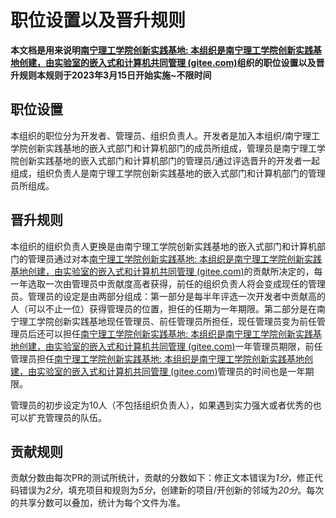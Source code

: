 # 职位设置以及晋升规则

**本文档是用来说明[南宁理工学院创新实践基地: 本组织是南宁理工学院创新实践基地创建，由实验室的嵌入式和计算机共同管理 (gitee.com)](https://gitee.com/NLLaboratory)组织的职位设置以及晋升规则本规则于2023年3月15日开始实施~不限时间**

## 职位设置

本组织的职位分为开发者、管理员、组织负责人。开发者是加入本组织/南宁理工学院创新实践基地的嵌入式部门和计算机部门的成员所组成，管理员是南宁理工学院创新实践基地的嵌入式部门和计算机部门的管理员/通过评选晋升的开发者一起组成，组织负责人是南宁理工学院创新实践基地的嵌入式部门和计算机部门的管理员所组成。

## 晋升规则

本组织的组织负责人更换是由南宁理工学院创新实践基地的嵌入式部门和计算机部门的管理员通过对本[南宁理工学院创新实践基地: 本组织是南宁理工学院创新实践基地创建，由实验室的嵌入式和计算机共同管理 (gitee.com)](https://gitee.com/NLLaboratory)的贡献所决定的，每一年选取一次由管理员中贡献度高者获得，前任的组织负责人将会变成现任的管理员。管理员的设定是由两部分组成：第一部分是每半年评选一次开发者中贡献高的人（可以不止一位）获得管理员的位置，担任的任期为一年期限。第二部分是在南宁理工学院创新实践基地现任管理员、前任管理员所担任，现任管理员变为前任管理员后还可以担任[南宁理工学院创新实践基地: 本组织是南宁理工学院创新实践基地创建，由实验室的嵌入式和计算机共同管理 (gitee.com)](https://gitee.com/NLLaboratory)一年管理员期限，前任管理员担任[南宁理工学院创新实践基地: 本组织是南宁理工学院创新实践基地创建，由实验室的嵌入式和计算机共同管理 (gitee.com)](https://gitee.com/NLLaboratory)管理员的时间也是一年期限。

管理员的初步设定为10人（不包括组织负责人），如果遇到实力强大或者优秀的也可以扩充管理员的队伍。



## 贡献规则

贡献分数由每次PR的测试所统计，贡献的分数如下：修正文本错误为*1分*，修正代码错误为*2分*，填充项目和规则为*5分*，创建新的项目/开创新的邻域为*20分*。每次的共享分数可以叠加，统计为每个文件为准。